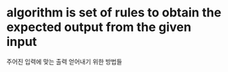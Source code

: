 # algorithm is set of rules to obtain the expected output from the given input

주어진 입력에 맞는 출력 얻어내기 위한 방법들